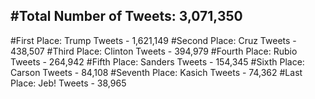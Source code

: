 #Total Number of Tweets: 3,071,350 
---
#First Place: Trump Tweets - 1,621,149
#Second Place: Cruz Tweets - 438,507
#Third Place: Clinton Tweets - 394,979
#Fourth Place: Rubio Tweets - 264,942
#Fifth Place: Sanders Tweets - 154,345
#Sixth Place: Carson Tweets - 84,108
#Seventh Place: Kasich Tweets - 74,362
#Last Place: Jeb! Tweets - 38,965
